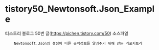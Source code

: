 # tistory50_Newtonsoft.Json_Example
티스토리 블로그 50번 글(https://pichen.tistory.com/50) 소스파일


        Newtonsoft.Json의 설정에 따른 출력정보를 알려주기 위해 만든 리포지토리
        
